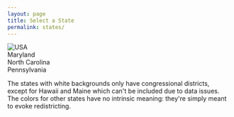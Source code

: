 ```yaml
---
layout: page
title: Select a State
permalink: states/
---
```


 <img src="{{ site.baseurl }}/assets/images/us_map.png" alt="USA" usemap="#usmap" style="border:none;">

<map name="usmap">
  <!-- <div class="tooltip">
    <area shape="circle" coords="477,383,30" alt="Alabama" href="{{ site.baseurl }}/states/AL">
    <span class="tooltiptext">Alabama</span>
  </div>
  <div class="tooltip">
    <area shape="circle" coords="210,330,30" alt="Arizona" href="{{ site.baseurl }}/states/AZ">
    <span class="tooltiptext">Arizona</span>
  </div>
  <div class="tooltip">
    <area shape="circle" coords="387,330,30" alt="Arkansas" href="{{ site.baseurl }}/states/AR">
    <span class="tooltiptext">Arkansas</span>
  </div>
  <div class="tooltip">
    <area shape="circle" coords="124,279,30" alt="California" href="{{ site.baseurl }}/states/CA">
    <span class="tooltiptext">California</span>
  </div>
  <div class="tooltip">
    <area shape="circle" coords="242,279,30" alt="Colorado" href="{{ site.baseurl }}/states/CO">
    <span class="tooltiptext">Colorado</span>
  </div>
  <div class="tooltip">
    <area shape="circle" coords="684,223,30" alt="Connecticut" href="{{ site.baseurl }}/states/CT">
    <span class="tooltiptext">Connecticut</span>
  </div>
  <div class="tooltip">
    <area shape="circle" coords="564,438,30" alt="Florida" href="{{ site.baseurl }}/states/FL">
    <span class="tooltiptext">Florida</span>
  </div>
  <div class="tooltip">
    <area shape="circle" coords="538,383,30" alt="Georgia" href="{{ site.baseurl }}/states/GA">
    <span class="tooltiptext">Georgia</span>
  </div>
  <div class="tooltip">
    <area shape="circle" coords="417,174,30" alt="Illinois" href="{{ site.baseurl }}/states/IL">
    <span class="tooltiptext">Illinois</span>
  </div>
  <div class="tooltip">
    <area shape="circle" coords="444,223,30" alt="Indiana" href="{{ site.baseurl }}/states/IN">
    <span class="tooltiptext">Indiana</span>
  </div>
  <div class="tooltip">
    <area shape="circle" coords="387,223,30" alt="Iowa" href="{{ site.baseurl }}/states/IA">
    <span class="tooltiptext">Iowa</span>
  </div>
  <div class="tooltip">
    <area shape="circle" coords="329,330,30" alt="Kansas" href="{{ site.baseurl }}/states/KS">
    <span class="tooltiptext">Kansas</span>
  </div>
  <div class="tooltip">
    <area shape="circle" coords="417,279,30" alt="Kentucky" href="{{ site.baseurl }}/states/KY">
    <span class="tooltiptext">Kentucky</span>
  </div>
  <div class="tooltip">
    <area shape="circle" coords="360,383,30" alt="Louisiana" href="{{ site.baseurl }}/states/LA">
    <span class="tooltiptext">Louisiana</span>
  </div> -->
  <div class="tooltip">
    <area shape="circle" coords="595,279,30" alt="Maryland" href="{{ site.baseurl }}/states/MD">
    <span class="tooltiptext">Maryland</span>
  </div>
  <!-- <div class="tooltip">
    <area shape="circle" coords="654,174,30" alt="Massachusetts" href="{{ site.baseurl }}/states/MA">
    <span class="tooltiptext">Massachusetts</span>
  </div>
  <div class="tooltip">
    <area shape="circle" coords="477,174,30" alt="Michigan" href="{{ site.baseurl }}/states/MI">
    <span class="tooltiptext">Michigan</span>
  </div>
  <div class="tooltip">
    <area shape="circle" coords="360,174,30" alt="Minnesota" href="{{ site.baseurl }}/states/MN">
    <span class="tooltiptext">Minnesota</span>
  </div>
  <div class="tooltip">
    <area shape="circle" coords="417,383,30" alt="Mississippi" href="{{ site.baseurl }}/states/MS">
    <span class="tooltiptext">Mississippi</span>
  </div>
  <div class="tooltip">
    <area shape="circle" coords="360,279,30" alt="Missouri" href="{{ site.baseurl }}/states/MO">
    <span class="tooltiptext">Missouri</span>
  </div>
  <div class="tooltip">
    <area shape="circle" coords="301,279,30" alt="Nebraska" href="{{ site.baseurl }}/states/NE">
    <span class="tooltiptext">Nebraska</span>
  </div>
  <div class="tooltip">
    <area shape="circle" coords="210,223,30" alt="Nevada" href="{{ site.baseurl }}/states/NV">
    <span class="tooltiptext">Nevada</span>
  </div>
  <div class="tooltip">
    <area shape="circle" coords="627,223,30" alt="New Jersey" href="{{ site.baseurl }}/states/NJ">
    <span class="tooltiptext">New Jersey</span>
  </div>
  <div class="tooltip">
    <area shape="circle" coords="268,330,30" alt="New Mexico" href="{{ site.baseurl }}/states/NM">
    <span class="tooltiptext">New Mexico</span>
  </div>
  <div class="tooltip">
    <area shape="circle" coords="595,174,30" alt="New York" href="{{ site.baseurl }}/states/NY">
    <span class="tooltiptext">New York</span>
  </div> -->
  <div class="tooltip">
    <area shape="circle" coords="504,330,30" alt="North Carolina" href="{{ site.baseurl }}/states/NC">
    <span class="tooltiptext">North Carolina</span>
  </div>
  <!-- <div class="tooltip">
    <area shape="circle" coords="504,223,30" alt="Ohio" href="{{ site.baseurl }}/states/OH">
    <span class="tooltiptext">Ohio</span>
  </div>
  <div class="tooltip">
    <area shape="circle" coords="301,383,30" alt="Oklahoma" href="{{ site.baseurl }}/states/OK">
    <span class="tooltiptext">Oklahoma</span>
  </div>
  <div class="tooltip">
    <area shape="circle" coords="154,223,30" alt="Oregon" href="{{ site.baseurl }}/states/OR">
    <span class="tooltiptext">Oregon</span>
  </div>  -->
  <div class="tooltip">
    <area shape="circle" coords="564,223,30" alt="Pennsylvania" href="{{ site.baseurl }}/states/PA">
    <span class="tooltiptext">Pennsylvania</span>
  </div>
  <!-- <div class="tooltip">
    <area shape="circle" coords="564,330,30" alt="South Carolina" href="{{ site.baseurl }}/states/SC">
    <span class="tooltiptext">South Carolina</span>
  </div>
  <div class="tooltip">
    <area shape="circle" coords="444,330,30" alt="Tennessee" href="{{ site.baseurl }}/states/TN">
    <span class="tooltiptext">Tennessee</span>
  </div>
  <div class="tooltip">
    <area shape="circle" coords="329,438,30" alt="Texas" href="{{ site.baseurl }}/states/TX">
    <span class="tooltiptext">Texas</span>
  </div>
  <div class="tooltip">
    <area shape="circle" coords="181,279,30" alt="Utah" href="{{ site.baseurl }}/states/UT">
    <span class="tooltiptext">Utah</span>
  </div>
  <div class="tooltip">
    <area shape="circle" coords="538,279,30" alt="Virginia" href="{{ site.baseurl }}/states/VA">
    <span class="tooltiptext">Virginia</span>
  </div>
  <div class="tooltip">
    <area shape="circle" coords="124,174,30" alt="Washington" href="{{ site.baseurl }}/states/WA">
    <span class="tooltiptext">Washington</span>
  </div>
  <div class="tooltip">
    <area shape="circle" coords="444,118,30" alt="Wisconsin" href="{{ site.baseurl }}/states/WI">
    <span class="tooltiptext">Wisconsin</span>
  </div> -->
  <!-- States w/ just two congressional districts -->
  <!-- <div class="tooltip">
    <area shape="circle" coords="181,174,30" alt="Idaho" href="{{ site.baseurl }}/states/ID">
    <span class="tooltiptext">Idaho</span>
  </div>
  <div class="tooltip">
    <area shape="circle" coords="242,174,30" alt="Montana" href="{{ site.baseurl }}/states/MT">
    <span class="tooltiptext">Montana</span>
  </div>
  <div class="tooltip">
    <area shape="circle" coords="743,118,30" alt="New Hampshire" href="{{ site.baseurl }}/states/NH">
    <span class="tooltiptext">New Hampshire</span>
  </div>
    <div class="tooltip">
    <area shape="circle" coords="743,223,30" alt="Rhode Island" href="{{ site.baseurl }}/states/RI">
    <span class="tooltiptext">Rhode Island</span>
  </div>
  <div class="tooltip">
    <area shape="circle" coords="477,279,30" alt="West Virginia" href="{{ site.baseurl }}/states/WV">
    <span class="tooltiptext">West Virginia</span>
  </div> -->
</map> 


<p>The states with white backgrounds only have congressional districts,
except for Hawaii and Maine which can't be included due to data issues. 
The colors for other states have no intrinsic meaning: they're simply meant to evoke redistricting.</p>